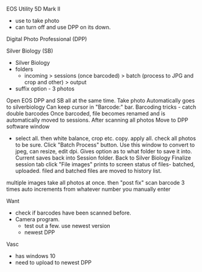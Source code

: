 EOS Utility 5D Mark II
- use to take photo 
- can turn off and use DPP on its down. 

Digital Photo Professional (DPP)

Silver Biology (SB)
- Silver Biology 
- folders
    - incoming > sessions (once barcoded) > batch (process to JPG and crop and other) > output
- suffix option - 3 photos

Open EOS DPP and SB all at the same time. 
Take photo
Automatically goes to silverbiology
Can keep cursor in "Barcode:" bar. 
Barcoding tricks - catch double barcodes
Once barcoded,  file becomes renamed and is automatically moved to sessions. 
After scanning all photos
Move to DPP software window
- select all. then white balance, crop etc. copy. apply all. check all photos to be sure. 
Click "Batch Process" button. Use this window to convert to jpeg, can resize, edit dpi. Gives option as to what folder to save it into. Current saves back into Session folder. 
Back to Silver Biology
Finalize session tab
click "File images" prints to screen status of files- batched, uploaded. filed and batched 
files are moved to history list. 


multiple images
take all photos at once. 
then "post fix" 
scan barcode 3 times
auto increments from whatever number you manually enter

Want 
- check if barcodes have been scanned before. 
- Camera program. 
    - test out a few. use newest version 
    - newest DPP 

Vasc 
- has windows 10
- need to upload to newest DPP 
